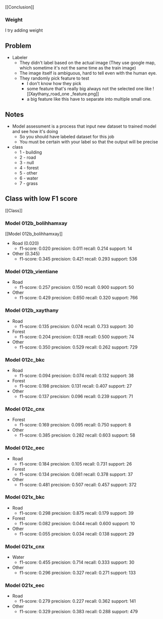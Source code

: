 [[Conclusion]]
### Weight
I try adding weight 
## Problem
- Labeler
	- They didn't label based on the actual image (They use google map, which sometime it's not the same time as the train image)
	- The image itself is ambiguous, hard to tell even with the human eye.
	- They randomly pick feature to test
		- I don't know how they pick
		- some feature that's really big always not the selected one like ![[Xaythany_road_one _feature.png]]
		- a big feature like this have to separate into multiple small one.
	
## Notes
- Model assessment is a process that input new dataset to trained model and see how it's doing
	- So you should have labeled dataset for this job
	- You must be certain with your label so that the output will be precise
- class
	- 1 - building
	- 2 - road
	- 3 - null
	- 4 - forest
	- 5 - other
	- 6 - water
	- 7 - grass
## Class with low F1 score
[[Class]]
### Model 012b_bolihhamxay
[[Model 012b_bolihhamxay]] 
- Road (0.020)
	- f1-score: 0.020 precision: 0.011 recall: 0.214 support: 14
- Other (0.345)
	- f1-score: 0.345 precision: 0.421 recall: 0.293 support: 536
### Model 012b_vientiane
- Road
	- f1-score: 0.257 precision: 0.150 recall: 0.900 support: 50
- Other
	- f1-score: 0.429 precision: 0.650 recall: 0.320 support: 766
### Model 012b_xaythany
- Road
	- f1-score: 0.135 precision: 0.074 recall: 0.733 support: 30
- Forest
	- f1-score: 0.204 precision: 0.128 recall: 0.500 support: 74
- Other 
	- f1-score: 0.350 precision: 0.529 recall: 0.262 support: 729
### Model 012c_bkc
- Road
	- f1-score: 0.094 precision: 0.074 recall: 0.132 support: 38
- Forest
	- f1-score: 0.198 precision: 0.131 recall: 0.407 support: 27
- Other
	- f1-score: 0.137 precision: 0.096 recall: 0.239 support: 71
### Model 012c_cnx
- Forest
	- f1-score: 0.169 precision: 0.095 recall: 0.750 support: 8
- Other
	- f1-score: 0.385 precision: 0.282 recall: 0.603 support: 58
### Model 012c_eec
- Road
	- f1-score: 0.184 precision: 0.105 recall: 0.731 support: 26
- Forest
	- f1-score: 0.134 precision: 0.081 recall: 0.378 support: 37
- Other
	- f1-score: 0.481 precision: 0.507 recall: 0.457 support: 372
### Model 021x_bkc
- Road
	- f1-score: 0.298 precision: 0.875 recall: 0.179 support: 39
- Forest
	- f1-score: 0.082 precision: 0.044 recall: 0.600 support: 10
- Other
	- f1-score: 0.055 precision: 0.034 recall: 0.138 support: 29
### Model 021x_cnx
- Water
	- f1-score: 0.455 precision: 0.714 recall: 0.333 support: 30
- Other
	- f1-score: 0.296 precision: 0.327 recall: 0.271 support: 133
### Model 021x_eec
- Road
	- f1-score: 0.279 precision: 0.227 recall: 0.362 support: 141
- Other
	- f1-score: 0.329 precision: 0.383 recall: 0.288 support: 479